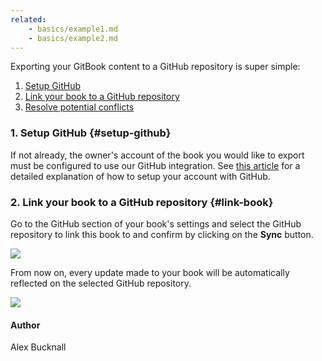 ```yaml
---
related:
    - basics/example1.md
    - basics/example2.md
---
```


Exporting your GitBook content to a GitHub repository is super simple:

1. [Setup GitHub](#setup-github)
2. [Link your book to a GitHub repository](#link-book)
3. [Resolve potential conflicts](./how-can-i-resolve-github-sync-errors.md)

### 1. Setup GitHub {#setup-github}

If not already, the owner's account of the book you would like to export
must be configured to use our GitHub integration. See [this article](./can-i-host-on-github.md#github-integration) for
a detailed explanation of how to setup your account with GitHub.

### 2. Link your book to a GitHub repository {#link-book}

Go to the GitHub section of your book's settings and select the GitHub repository to link this book to and confirm by clicking on the **Sync** button.

![](/assets/sync-book-with-github.png)

From now on, every update made to your book will be automatically reflected on the selected GitHub repository.

![](/assets/github-sync-success.png)

#### Author

Alex Bucknall